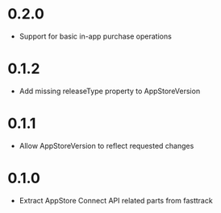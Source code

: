 # 0.2.0
* Support for basic in-app purchase operations 

# 0.1.2
* Add missing releaseType property to AppStoreVersion

# 0.1.1
* Allow AppStoreVersion to reflect requested changes

# 0.1.0
* Extract AppStore Connect API related parts from fasttrack 